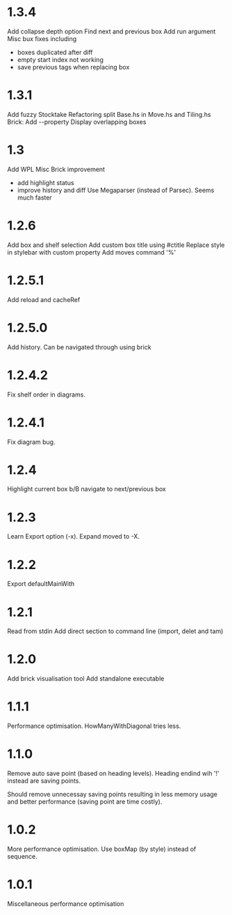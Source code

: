 # 1.3.4
Add collapse depth option
Find next and previous box
Add run argument
Misc bux fixes including
- boxes duplicated after diff
- empty start index not working
- save previous tags when replacing box
# 1.3.1
Add fuzzy Stocktake
Refactoring split Base.hs in Move.hs and Tiling.hs
Brick: 
  Add --property
  Display overlapping boxes
# 1.3
Add WPL 
Misc Brick improvement 
- add highlight status
- improve history and diff
Use Megaparser (instead of Parsec).
Seems much faster
# 1.2.6
Add box and shelf selection
Add custom box title using #ctitle
Replace style in stylebar with custom property
Add moves command '%'
# 1.2.5.1
Add reload and cacheRef
# 1.2.5.0
Add history.
Can be navigated through using brick
# 1.2.4.2
Fix shelf order in diagrams.
# 1.2.4.1
Fix diagram bug.
# 1.2.4
Highlight current box
b/B navigate to next/previous box
# 1.2.3
Learn Export option (-x).
Expand moved to -X.
# 1.2.2
Export defaultMainWith
# 1.2.1
Read from stdin
Add direct section to command line (import, delet and tam)
# 1.2.0
Add brick visualisation tool
Add standalone executable

# 1.1.1
Performance optimisation.
HowManyWithDiagonal tries less.

# 1.1.0

Remove auto save point (based on heading levels).
Heading endind wih '!' instead are saving points.

Should remove unnecessay saving points resulting
in less memory usage and better performance
(saving point are time costly).

# 1.0.2

More performance optimisation.
Use boxMap (by style) instead of sequence.


# 1.0.1

Miscellaneous performance optimisation

